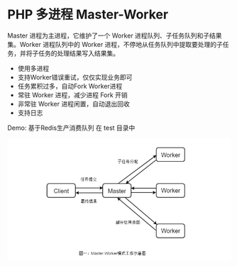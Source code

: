# PHP 多进程 Master-Worker

Master 进程为主进程，它维护了一个 Worker 进程队列、子任务队列和子结果集。Worker 进程队列中的 Worker 进程，不停地从任务队列中提取要处理的子任务，并将子任务的处理结果写入结果集。

- 使用多进程
- 支持Worker错误重试，仅仅实现业务即可
- 任务累积过多，自动Fork Worker进程
- 常驻 Worker 进程，减少进程 Fork 开销
- 非常驻 Worker 进程闲置，自动退出回收
- 支持日志

Demo: 基于Redis生产消费队列 在 test 目录中

![PHP](./docs/master-worker.png)